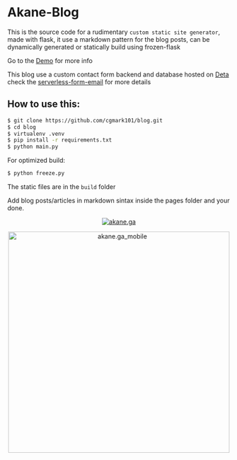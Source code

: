 # Akane-Blog

This is the source code for a rudimentary `custom static site generator`, made with flask, it use a markdown pattern for the blog posts, can be dynamically
generated or statically build using frozen-flask

Go to the [Demo](https://dazzling-thompson-b46540.netlify.app/) for more info

This blog use a custom contact form backend and database hosted on [Deta](https://web.deta.sh) check the
[serverless-form-email](https://github.com/cgmark101/serverless-form-email) for more details

## How to use this:
```bash
$ git clone https://github.com/cgmark101/blog.git
$ cd blog
$ virtualenv .venv
$ pip install -r requirements.txt
$ python main.py
```

For optimized build:
```bash
$ python freeze.py
``` 

The static files are in the `build` folder

Add blog posts/articles in markdown sintax inside the pages folder and your done.

<p align="center">
    <a href="https://akane.ga" target="_blank"><img
            src="https://cdn.jsdelivr.net/gh/cgmark101/CDN-stuff@main/dist/img/akane.ga.jpg" alt="akane.ga"
            style="max-width:100%;"></a>
</p>

<p align="center">
    <a href="https://akane.ga" target="_blank"><img
            src="https://cdn.jsdelivr.net/gh/cgmark101/CDN-stuff@main/dist/img/akane.ga_(iPad).jpg"
            alt="akane.ga_mobile" width="500" /></a>
</p>
